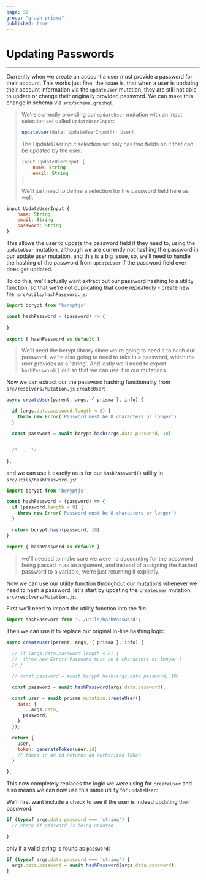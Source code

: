 ```yaml
---
page: 32
group: "graph-prisma"
published: true
---
```


# Updating Passwords

---------------------------------

Currently when we create an account a user must provide a password for their account. This works just fine, the issue is, that when a user is updating their account information via the `updateUser` mutation, they are still not able to update or change their originally provided password. We can make this change in schema via `src/schema.graphql`, 

> We're currently providing our `updateUser` mutation with an input selection set called `UpdateUserInput`:
>
> ```js
> updateUser(data: UpdateUserInput!): User!
> ```
>
> The UpdateUserInput selection set only has two fields on it that can be updated by the user:
>
> ```js
> input UpdateUserInput {
>     name: String
>     email: String
> }
> ```
>
> We'll just need to define a selection for the password field here as well:

```js
input UpdateUserInput {
    name: String
    email: String
    password: String
}
```

This allows the user to update the password field if they need to, using the `updateUser` mutation, although we are currently not hashing the password in our update user mutation, and this is a big issue, so, we'll need to handle the hashing of the password from `updateUser` if the password field ever does get updated.

To do this, we'll actually want extract out our password hashing to a utility function, so that we're not duplicating that code repeatedly - create new file: `src/utils/hashPassword.js`:

```js
import bcrypt from 'bcryptjs'

const hashPassword = (password) => {
  
}

export { hashPassword as default }
```

> We'll need the bcrypt library since we're going to need it to hash our password, we're also going to need to take in a password, which the user provides as a 'string'. And lastly we'll need to export `hashPassword()` out so that we can use it in our mutations.

Now we can extract our the password hashing functionality from `src/resolvers/Mutation.js` `createUser`:

```js
async createUser(parent, args, { prisma }, info) {

  if (args.data.password.length < 8) {
    throw new Error('Password must be 8 characters or longer')
  }

  const password = await bcrypt.hash(args.data.password, 10)


  /* ... */

},
```



and we can use it exactly as is for our `hashPassword()` utility in `src/utils/hashPassword.js`:

```js
import bcrypt from 'bcryptjs'

const hashPassword = (password) => {
  if (password.length < 8) {
    throw new Error('Password must be 8 characters or longer')
  }

  return bcrypt.hash(password, 10)
}

export { hashPassword as default }
```

> we'll needed to make sure we were no accounting for the password being passed in as an argument, and instead of assigning the hashed password to a variable, we're just returning it explictly.

Now we can use our utility function throughout our mutations whenever we need to hash a password, let's start by updating the `createUser` mutation: `src/resolvers/Mutation.js`:

First we'll need to import the utility function into the file:

```js
import hashPassword from '../utils/hashPassword';
```

Then we can use it to replace our original in-line hashing logic:

```js
async createUser(parent, args, { prisma }, info) {

  // if (args.data.password.length < 8) {
  //  throw new Error('Password must be 8 characters or longer')
  // }

  // const password = await bcrypt.hash(args.data.password, 10)

  const password = await hashPassword(args.data.password);

  const user = await prisma.mutation.createUser({  
    data: {
      ...args.data, 
      password,
    }
  });

  return {
    user,
    token: generateToken(user.id)
    // takes in an id returns an authorized Token
  }

},
```



This now completely replaces the logic we were using for `createUser` and also means we can now use this same utility for `updateUser`:

We'll first want include a check to see if the user is indeed updating their password:

```js
if (typeof args.data.password === 'string') {
  // check if password is being updated

}
```

only if a valid string is found as `password`:

```js
if (typeof args.data.password === 'string') {
  args.data.password = await hashPassword(args.data.password);
}
```



